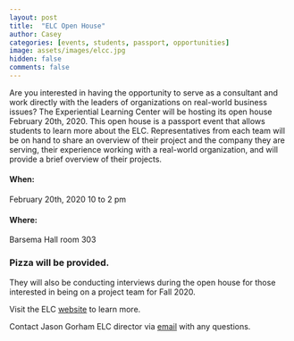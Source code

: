 ```yaml
---
layout: post
title:  "ELC Open House"
author: Casey
categories: [events, students, passport, opportunities]
image: assets/images/elcc.jpg
hidden: false
comments: false
---
```

Are you interested in having the opportunity to serve as a consultant and work directly with the leaders of organizations on real-world business issues?
The Experiential Learning Center will be hosting its open house February 20th, 2020. This open house is a passport event that allows students to learn more about the ELC. Representatives from each team will be on hand to share an overview of their project and the company they are serving, their experience working with a real-world organization, and will provide a brief overview of their projects.

#### When:
February 20th, 2020
10 to 2 pm

#### Where:
Barsema Hall room 303

### Pizza will be provided.


They will also be conducting interviews during the open house for those interested in being on a project team for Fall 2020.


Visit the ELC <a href="https://www.cob.niu.edu/experiences/experiential-learning-center/index.shtml">website</a> to learn more.

Contact Jason Gorham ELC director via <a href="mailto: jgorham@niu.edu">email</a> with any questions.
